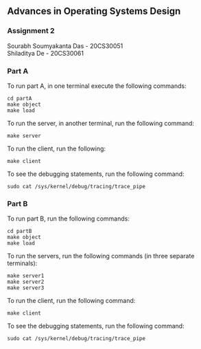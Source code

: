 ## Advances in Operating Systems Design
### Assignment 2

Sourabh Soumyakanta Das - 20CS30051\
Shiladitya De - 20CS30061

### Part A
To run part A, in one terminal execute the following commands:
```
cd partA
make object
make load
```
To run the server, in another terminal, run the following command:
```
make server
```
To run the client, run the following:
```
make client
```

To see the debugging statements, run the following command:
```
sudo cat /sys/kernel/debug/tracing/trace_pipe
```
### Part B
To run part B, run the following commands:
```
cd partB
make object
make load
```

To run the servers, run the following commands (in three separate terminals):
```
make server1
make server2
make server3
```

To run the client, run the following command:
```
make client
```
To see the debugging statements, run the following command:
```
sudo cat /sys/kernel/debug/tracing/trace_pipe
```

